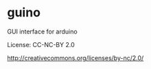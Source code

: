 guino
=====

GUI interface for arduino

License: CC-NC-BY 2.0

http://creativecommons.org/licenses/by-nc/2.0/
